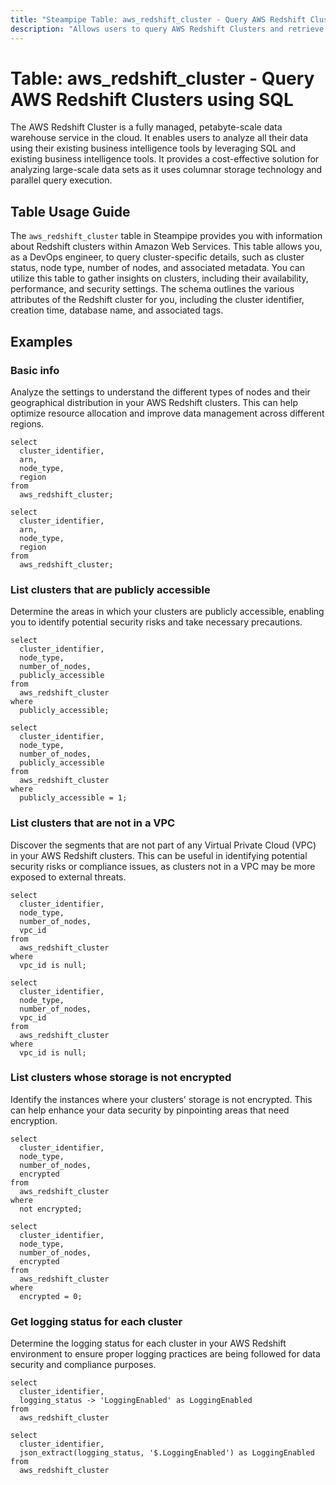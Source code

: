 ```yaml
---
title: "Steampipe Table: aws_redshift_cluster - Query AWS Redshift Clusters using SQL"
description: "Allows users to query AWS Redshift Clusters and retrieve comprehensive information about each cluster, including its configuration, status, performance, and security settings."
---
```


# Table: aws_redshift_cluster - Query AWS Redshift Clusters using SQL

The AWS Redshift Cluster is a fully managed, petabyte-scale data warehouse service in the cloud. It enables users to analyze all their data using their existing business intelligence tools by leveraging SQL and existing business intelligence tools. It provides a cost-effective solution for analyzing large-scale data sets as it uses columnar storage technology and parallel query execution.

## Table Usage Guide

The `aws_redshift_cluster` table in Steampipe provides you with information about Redshift clusters within Amazon Web Services. This table allows you, as a DevOps engineer, to query cluster-specific details, such as cluster status, node type, number of nodes, and associated metadata. You can utilize this table to gather insights on clusters, including their availability, performance, and security settings. The schema outlines the various attributes of the Redshift cluster for you, including the cluster identifier, creation time, database name, and associated tags.

## Examples

### Basic info
Analyze the settings to understand the different types of nodes and their geographical distribution in your AWS Redshift clusters. This can help optimize resource allocation and improve data management across different regions.

```sql+postgres
select
  cluster_identifier,
  arn,
  node_type,
  region
from
  aws_redshift_cluster;
```

```sql+sqlite
select
  cluster_identifier,
  arn,
  node_type,
  region
from
  aws_redshift_cluster;
```

### List clusters that are publicly accessible
Determine the areas in which your clusters are publicly accessible, enabling you to identify potential security risks and take necessary precautions.

```sql+postgres
select
  cluster_identifier,
  node_type,
  number_of_nodes,
  publicly_accessible
from
  aws_redshift_cluster
where
  publicly_accessible;
```

```sql+sqlite
select
  cluster_identifier,
  node_type,
  number_of_nodes,
  publicly_accessible
from
  aws_redshift_cluster
where
  publicly_accessible = 1;
```

### List clusters that are not in a VPC
Discover the segments that are not part of any Virtual Private Cloud (VPC) in your AWS Redshift clusters. This can be useful in identifying potential security risks or compliance issues, as clusters not in a VPC may be more exposed to external threats.

```sql+postgres
select
  cluster_identifier,
  node_type,
  number_of_nodes,
  vpc_id
from
  aws_redshift_cluster
where
  vpc_id is null;
```

```sql+sqlite
select
  cluster_identifier,
  node_type,
  number_of_nodes,
  vpc_id
from
  aws_redshift_cluster
where
  vpc_id is null;
```

### List clusters whose storage is not encrypted
Identify the instances where your clusters' storage is not encrypted. This can help enhance your data security by pinpointing areas that need encryption.

```sql+postgres
select
  cluster_identifier,
  node_type,
  number_of_nodes,
  encrypted
from
  aws_redshift_cluster
where
  not encrypted;
```

```sql+sqlite
select
  cluster_identifier,
  node_type,
  number_of_nodes,
  encrypted
from
  aws_redshift_cluster
where
  encrypted = 0;
```

### Get logging status for each cluster
Determine the logging status for each cluster in your AWS Redshift environment to ensure proper logging practices are being followed for data security and compliance purposes.

```sql+postgres
select
  cluster_identifier,
  logging_status -> 'LoggingEnabled' as LoggingEnabled
from
  aws_redshift_cluster
```

```sql+sqlite
select
  cluster_identifier,
  json_extract(logging_status, '$.LoggingEnabled') as LoggingEnabled
from
  aws_redshift_cluster
```
